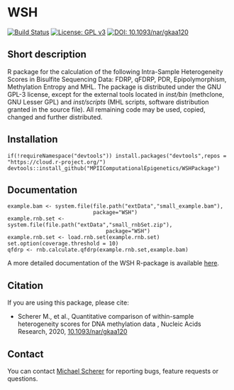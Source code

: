 # WSH
[![Build Status](https://travis-ci.org/MPIIComputationalEpigenetics/WSHPackage.svg?branch=master)](https://travis-ci.org/schmic05/WSH_package)
[![License: GPL v3](https://img.shields.io/badge/License-GPLv3-blue.svg)](https://www.gnu.org/licenses/gpl-3.0)
[![DOI: 10.1093/nar/gkaa120](https://zenodo.org/badge/doi/10.1093/nar/gkaa120.svg)](https://doi.org/10.1093/nar/gkaa120)

## Short description
R package for the calculation of the following Intra-Sample Heterogeneity Scores in Bisulfite Sequencing Data: FDRP, qFDRP, PDR, Epipolymorphism, Methylation Entropy and MHL. The package is distributed under the GNU GPL-3 license, except for the external tools located in *inst/bin* (methclone, GNU Lesser GPL) and *inst/scripts* (MHL scripts, software distribution granted in the source file). All remaining code may be used, copied, changed and further distributed.

## Installation
```{r}
if(!requireNamespace("devtools")) install.packages("devtools",repos = "https://cloud.r-project.org/")
devtools::install_github("MPIIComputationalEpigenetics/WSHPackage")
```

## Documentation
```{r}
example.bam <- system.file(file.path("extData","small_example.bam"),
                           package="WSH")
example.rnb.set <- system.file(file.path("extData","small_rnbSet.zip"),
                               package="WSH")
example.rnb.set <- load.rnb.set(example.rnb.set)
set.option(coverage.threshold = 10)
qfdrp <- rnb.calculate.qfdrp(example.rnb.set,example.bam)
```

A more detailed documentation of the WSH R-package is available [here](vignettes/WSH.md).

## Citation
If you are using this package, please cite:

- Scherer M., et al., Quantitative comparison of within-sample heterogeneity scores for DNA methylation data , Nucleic Acids Research, 2020, [10.1093/nar/gkaa120](https://doi.org/10.1093/nar/gkaa120)

## Contact
You can contact [Michael Scherer](mailto:mscherer@mpi-inf.mpg.de) for reporting bugs, feature requests or questions.
